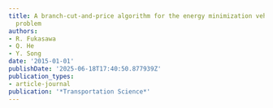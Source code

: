 ```yaml
---
title: A branch-cut-and-price algorithm for the energy minimization vehicle routing
  problem
authors:
- R. Fukasawa
- Q. He
- Y. Song
date: '2015-01-01'
publishDate: '2025-06-18T17:40:50.877939Z'
publication_types:
- article-journal
publication: '*Transportation Science*'
---
```

